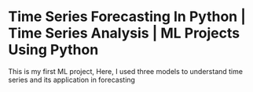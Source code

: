 # Time Series Forecasting In Python | Time Series Analysis | ML Projects Using Python<br>
This is my first ML project, Here, I used three models to understand time series and its application in forecasting
